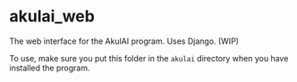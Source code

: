 # akulai_web
 The web interface for the AkulAI program. Uses Django. (WIP)

To use, make sure you put this folder in the `akulai` directory when you have installed the program.
